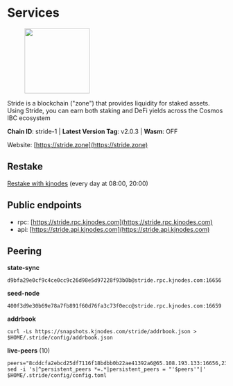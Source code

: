 # Services

<figure><img src="https://raw.githubusercontent.com/kj89/testnet_manuals/main/pingpub/logos/stride.png" width="150" alt=""><figcaption></figcaption></figure>

Stride is a blockchain ("zone") that provides liquidity for staked assets.  Using Stride, you can earn both staking and DeFi yields across the Cosmos IBC ecosystem

**Chain ID**: stride-1 | **Latest Version Tag**: v2.0.3 | **Wasm**: OFF

Website: [https://stride.zone](https://stride.zone)

## Restake

[Restake with kjnodes](https://restake.app/stride/stridevaloper1j8gkhtllnp252l6g6zwzea30e7pvzqttr9768n) (every day at 08:00, 20:00)
## Public endpoints

* rpc: [https://stride.rpc.kjnodes.com](https://stride.rpc.kjnodes.com)
* api: [https://stride.api.kjnodes.com](https://stride.api.kjnodes.com)

## Peering

**state-sync**

```
d9bfa29e0cf9c4ce0cc9c26d98e5d97228f93b0b@stride.rpc.kjnodes.com:16656
```

**seed-node**

```
400f3d9e30b69e78a7fb891f60d76fa3c73f0ecc@stride.rpc.kjnodes.com:16659
```

**addrbook**
```
curl -Ls https://snapshots.kjnodes.com/stride/addrbook.json > $HOME/.stride/config/addrbook.json
```

**live-peers** (10)
```
peers="8cddcfa2ebcd25df7116f18bdbb0b22ae41392a6@65.108.193.133:16656,233e06cfa51d53e186afe032e848f5c9f5cd4a01@83.171.248.3:26656,bba10290da32f3cb41e15c3a192413666ce05cee@136.243.119.243:26656,157000d06040f2a7b981c6f062da0c9da0e6e6af@194.163.163.0:26656,463b1dc6903455575079572fb23407be586f2a4b@185.16.39.37:26656,d3373b407aff1cf04a24cd55dad288f4886888a2@185.213.26.129:26656,def346f6f24fbfea94d53021a40dcacba2a2b5e3@38.242.137.34:16656,20f56a68a04eedc764b7e1b87b7032a50b9d4fe9@51.81.155.97:10456,8ade90b45b991088c92e8583e8bc93589d6cd81e@84.244.95.247:26656,d9bfa29e0cf9c4ce0cc9c26d98e5d97228f93b0b@144.76.163.233:16656"
sed -i 's|^persistent_peers *=.*|persistent_peers = "'$peers'"|' $HOME/.stride/config/config.toml
```
